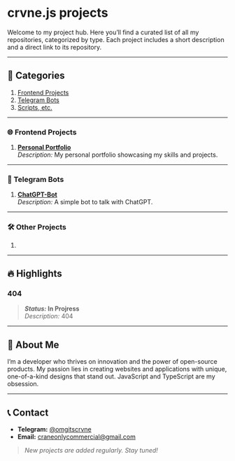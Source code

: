 # **crvne.js projects**  
Welcome to my project hub. Here you’ll find a curated list of all my repositories, categorized by type. Each project includes a short description and a direct link to its repository. 

---

## **📂 Categories**  
1. [Frontend Projects](#-frontend-projects)
2. [Telegram Bots](#-telegram-bots)
3. [Scripts, etc.](#-other-projects)

---

### **🌐 Frontend Projects**  
1. [**Personal Portfolio**](404)  
   _Description:_ My personal portfolio showcasing my skills and projects.  

---

### **🤖 Telegram Bots**  
1. [**ChatGPT-Bot**](404)  
   _Description:_ A simple bot to talk with ChatGPT. 

---

### **🛠️ Other Projects**  
1. 

---

## **🔥 Highlights**  
### 404
> **_Status:_ In Projress**  
_Description:_ 404  

---

## **📖 About Me**  
I’m a developer who thrives on innovation and the power of open-source products. My passion lies in creating websites and applications with unique, one-of-a-kind designs that stand out. JavaScript and TypeScript are my obsession.

---

## **📞 Contact**  
- **Telegram:** [@omgitscrvne](https://t.me/omgitscrane) 
- **Email:** [craneonlycommercial@gmail.com](mailto:craneonlycommercial@gmail.com)  

> _New projects are added regularly. Stay tuned!_  
